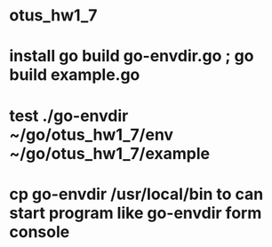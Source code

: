 # otus_hw1_7
# install go build go-envdir.go ; go build example.go
# test ./go-envdir ~/go/otus_hw1_7/env ~/go/otus_hw1_7/example
# cp go-envdir /usr/local/bin to can start program like go-envdir form console